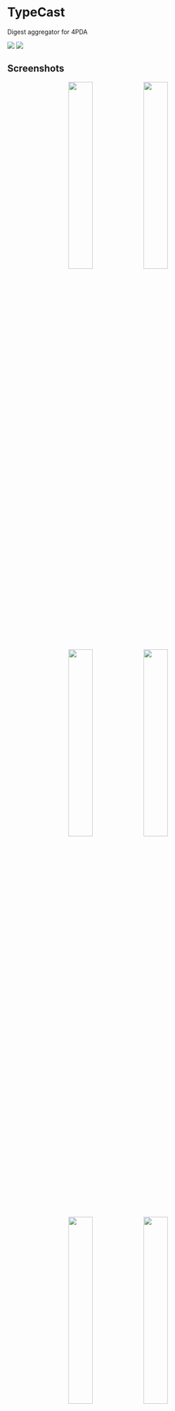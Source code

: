 # TypeCast
 Digest aggregator for 4PDA

<a href="https://github.com/Keddnyo/TypeCast/releases"><img src="https://img.shields.io/github/downloads/keddnyo/typecast/total?style=for-the-badge"></a>
<a href="https://github.com/Keddnyo/TypeCast/releases/latest"><img src="https://img.shields.io/github/downloads/keddnyo/typecast/latest/total?label=Latest%20downloads&style=for-the-badge"></a>

## Screenshots
<p align="center">
  <img src="https://user-images.githubusercontent.com/65981689/235790743-a2e92666-3dbb-4547-9a09-fa04fa218d2f.jpg" max-width="100%" width="33%">
  <img src="https://user-images.githubusercontent.com/65981689/235790752-899fa559-edc2-494b-9f58-0613a6b92d12.jpg" max-width="100%" width="33%">
  <img src="https://user-images.githubusercontent.com/65981689/235790753-99600837-ac4b-4ca5-87b8-55db8666f790.jpg" max-width="100%" width="33%">
  <img src="https://user-images.githubusercontent.com/65981689/235790755-06724df1-ced7-4efa-8c3c-2b864eccad2c.jpg" max-width="100%" width="33%">
  <img src="https://user-images.githubusercontent.com/65981689/235790757-716629d2-8750-4e75-8580-cfbc42c961dc.jpg" max-width="100%" width="33%">
  <img src="https://user-images.githubusercontent.com/65981689/235790759-ec506bdb-5763-4f65-93a4-afc960dbb6ed.jpg" max-width="100%" width="33%">
  <img src="https://user-images.githubusercontent.com/65981689/235790762-a93e7245-3a77-413b-aa48-4d4b41cc2604.jpg" max-width="100%" width="33%">
  <img src="https://user-images.githubusercontent.com/65981689/235790763-0a75f3c5-e9ff-4990-af96-f4e50fb39f09.jpg" max-width="100%" width="33%">
</p>

## Features:
* The **TypeCast** app allows you to literally create a program digest in one touch.

* Three sections are available:
  1. Android - Programs.
  2. Android - Games
  3. Programs for Wearable Devices.

* By default, when you open it for the first time, the "Android - Programs" section is selected, but the program remembers which section was selected before it was closed, and will open it the next time you open it.

* Each time you open the application, the date period for the current week is selected.

* The header of the application displays the selected section and period.
* Clicking on the header moves the digest to the beginning.

* Digest text formatting is adaptive for each forum section.

* The links in the digest text are clickable. You can go directly to the desired topic.

* The "Send" button copies the digest to the clipboard and opens the appropriate topic for publishing the digest. All you have to do is paste text and publish the post.

* Both light and dark themes are supported.
* The dark theme is AMOLED.

* The color scheme of the program changes depending on the selected section.

* Text soft wrap is supported by default but you can turn it off.

* The app is available for different platforms:
  1. Android 4.1 and above
  2. Windows 10 and above

[Показать на русском](https://github.com/Keddnyo/TypeCast/blob/main/README_ru-RU.md)

